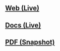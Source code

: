 ## [Web (Live)](https://docs.google.com/document/d/e/2PACX-1vSr_llXyEQd6wTgG9GyV3hmh09kpj15RXAep1rkElD5PJWmGMVb_3CR_hfvrV8k9lbyxb96Dfo48Eb8/pub)

## [Docs (Live)](https://docs.google.com/document/d/1_eQoZj1swaTuxguFidpWbdqwHktIxi4Ytke_-R8ZrEA/edit?usp=sharing)

## [PDF (Snapshot)](https://github.com/SCC-Makerspace/Workshops/blob/master/Electronics/A-05%20Basic%20Transistors/A-05%20Basic%20Transistors.pdf)

